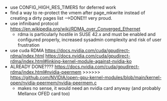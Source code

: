* use CONFIG_HIGH_RES_TIMERS for deferred work
* find a way to re-protect the vmem after page_mkwrite instead of creating a dirty pages list -->DONE!!! very proud.
* use infiniband protocol https://en.wikipedia.org/wiki/RDMA_over_Converged_Ethernet
    * rdma is particularly hostile in SUSE 42.x and must be enabled and configured properly, increased sysadmin complexity and risk of user frustration
* use cuda RDMA https://docs.nvidia.com/cuda/gpudirect-rdma/index.html https://docs.nvidia.com/cuda/gpudirect-rdma/index.html#linking-kernel-module-against-nvidia-ko
* ALREADY DONE???? https://docs.nvidia.com/cuda/gpudirect-rdma/index.html#nvidia-peermem >>>>>> https://github.com/NVIDIA/open-gpu-kernel-modules/blob/main/kernel-open/nvidia-peermem/nvidia-peermem.c
    * makes no sense, it would need an nvidia card anyway (and probably Mellanox OFED card too)
